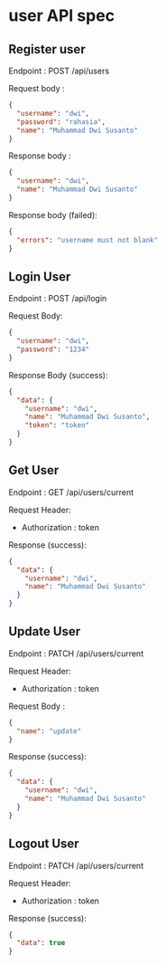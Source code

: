 # user API spec

## Register user

Endpoint : POST /api/users

Request body :

```json
{
  "username": "dwi",
  "password": "rahasia",
  "name": "Muhammad Dwi Susanto"
}
```

Response body :

```json
{
  "username": "dwi",
  "name": "Muhammad Dwi Susanto"
}
```

Response body (failed):

```json
{
  "errors": "username must not blank"
}
```

## Login User

Endpoint : POST /api/login

Request Body:

```json
{
  "username": "dwi",
  "password": "1234"
}
```

Response Body (success):

```json
{
  "data": {
    "username": "dwi",
    "name": "Muhammad Dwi Susanto",
    "token": "token"
  }
}
```

## Get User

Endpoint : GET /api/users/current

Request Header:

- Authorization : token

Response (success):

```json
{
  "data": {
    "username": "dwi",
    "name": "Muhammad Dwi Susanto"
  }
}
```

## Update User

Endpoint : PATCH /api/users/current

Request Header:

- Authorization : token

Request Body :

```json
{
  "name": "update"
}
```

Response (success):

```json
{
  "data": {
    "username": "dwi",
    "name": "Muhammad Dwi Susanto"
  }
}
```

## Logout User

Endpoint : PATCH /api/users/current

Request Header:

- Authorization : token

Response (success):

```json
{
  "data": true
}
```
